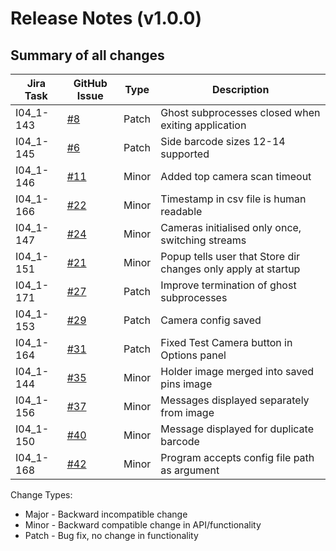 Release Notes (v1.0.0)
===========================

Summary of all changes
----------------------
| Jira Task | GitHub Issue | Type | Description |
|-----------|--------------|------|-------------|
| I04_1-143 | [#8](https://github.com/DiamondLightSource/PuckBarcodeReader/issues/8) | Patch | Ghost subprocesses closed when exiting application |
| I04_1-145 | [#6](https://github.com/DiamondLightSource/PuckBarcodeReader/issues/6) | Patch | Side barcode sizes 12-14 supported |
| I04_1-146 | [#11](https://github.com/DiamondLightSource/PuckBarcodeReader/issues/11) | Minor | Added top camera scan timeout |
| I04_1-166 | [#22](https://github.com/DiamondLightSource/PuckBarcodeReader/issues/22) | Minor | Timestamp in csv file is human readable |
| I04_1-147 | [#24](https://github.com/DiamondLightSource/PuckBarcodeReader/issues/24) | Minor | Cameras initialised only once, switching streams |
| I04_1-151 | [#21](https://github.com/DiamondLightSource/PuckBarcodeReader/issues/21) | Minor | Popup tells user that Store dir changes only apply at startup |
| I04_1-171 | [#27](https://github.com/DiamondLightSource/PuckBarcodeReader/issues/27) | Patch | Improve termination of ghost subprocesses |
| I04_1-153 | [#29](https://github.com/DiamondLightSource/PuckBarcodeReader/issues/29) | Patch | Camera config saved |
| I04_1-164 | [#31](https://github.com/DiamondLightSource/PuckBarcodeReader/issues/31) | Patch | Fixed Test Camera button in Options panel |
| I04_1-144 | [#35](https://github.com/DiamondLightSource/PuckBarcodeReader/issues/35) | Minor | Holder image merged into saved pins image |
| I04_1-156 | [#37](https://github.com/DiamondLightSource/PuckBarcodeReader/issues/37) | Minor | Messages displayed separately from image |
| I04_1-150 | [#40](https://github.com/DiamondLightSource/PuckBarcodeReader/issues/40) | Minor | Message displayed for duplicate barcode |
| I04_1-168 | [#42](https://github.com/DiamondLightSource/PuckBarcodeReader/issues/42) | Minor | Program accepts config file path as argument |


Change Types:
* Major - Backward incompatible change
* Minor - Backward compatible change in API/functionality
* Patch - Bug fix, no change in functionality

